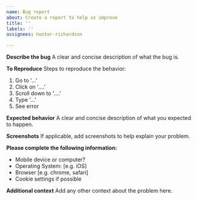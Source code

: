 ```yaml
---
name: Bug report
about: Create a report to help us improve
title: ''
labels: ''
assignees: hunter-richardson

---
```


**Describe the bug**
A clear and concise description of what the bug is.

**To Reproduce**
Steps to reproduce the behavior:

1. Go to '...'
2. Click on '....'
3. Scroll down to '....'
4. Type '...'
5. See error

**Expected behavior**
A clear and concise description of what you expected to happen.

**Screenshots**
If applicable, add screenshots to help explain your problem.

**Please complete the following information:**

- Mobile device or computer?
- Operating System: \[e.g. iOS\]
- Browser \[e.g. chrome, safari\]
- Cookie settings if possible

**Additional context**
Add any other context about the problem here.
